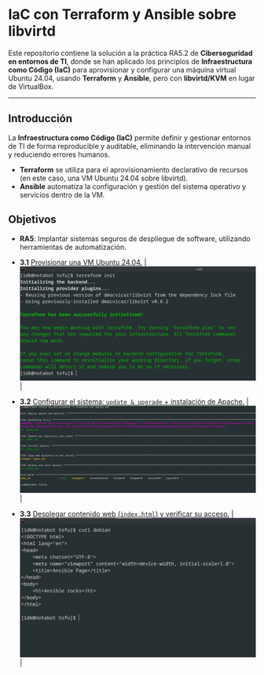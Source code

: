 # IaC con Terraform y Ansible sobre libvirtd

Este repositorio contiene la solución a la práctica RA5.2 de **Ciberseguridad en entornos de TI**, donde se han aplicado los principios de **Infraestructura como Código (IaC)** para aprovisionar y configurar una máquina virtual Ubuntu 24.04, usando **Terraform** y **Ansible**, pero con **libvirtd/KVM** en lugar de VirtualBox. 

---

## Introducción

La **Infraestructura como Código (IaC)** permite definir y gestionar entornos de TI de forma reproducible y auditable, eliminando la intervención manual y reduciendo errores humanos.  
- **Terraform** se utiliza para el aprovisionamiento declarativo de recursos (en este caso, una VM Ubuntu 24.04 sobre libvirtd).  
- **Ansible** automatiza la configuración y gestión del sistema operativo y servicios dentro de la VM. 

## Objetivos

- **RA5**: Implantar sistemas seguros de despliegue de software, utilizando herramientas de automatización.  
- **3.1** [Provisionar una VM Ubuntu 24.04.](./main.tf)
| ![provision](./images/1.png) |
  
- **3.2** [Configurar el sistema: `update & upgrade` + instalación de Apache.](./deploy.yml)
| ![apt update y install apache](./images/2.png)|


- **3.3** [Desplegar contenido web (`index.html`) y verificar su acceso.](./web/)
| ![apache funcionant](./images/3.png)|
